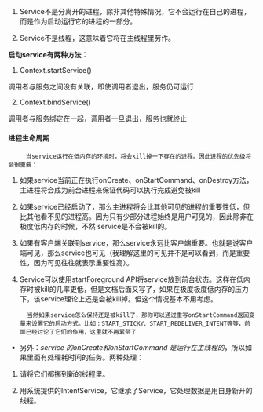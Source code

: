 1. Service不是分离开的进程，除非其他特殊情况，它不会运行在自己的进程，而是作为启动运行它的进程的一部分。

2. Service不是线程，这意味着它将在主线程里劳作。

**启动service有两种方法：**

1. Context.startService()

调用者与服务之间没有关联，即使调用者退出，服务仍可运行

2. Context.bindService()

调用者与服务绑定在一起，调用者一旦退出，服务也就终止



#### 进程生命周期

         当service运行在低内存的环境时，将会kill掉一下存在的进程。因此进程的优先级将会很重要：

1. 如果service当前正在执行onCreate、onStartCommand、onDestroy方法，主进程将会成为前台进程来保证代码可以执行完成避免被kill

2. 如果service已经启动了，那么主进程将会比其他可见的进程的重要性低，但比其他看不见的进程高。因为只有少部分进程始终是用户可见的，因此除非在极度低内存的时候，不然 service是不会被kill的。

3. 如果有客户端关联到service，那么service永远比客户端重要。也就是说客户端可见，那么service也可见（我理解这里的可见并不是可以看到，而是重要性，因为可见往往就表示重要性高）。

4. Service可以使用startForeground API将service放到前台状态。这样在低内存时被kill的几率更低，但是文档后面又写了，如果在极度极度低内存的压力下，该service理论上还是会被kill掉。但这个情况基本不用考虑。

         当然如果service怎么保持还是被kill了，那你可以通过重写onStartCommand返回变量来设置它的启动方式。比如：START_STICKY、START_REDELIVER_INTENT等等，前面已经讨论了它们的作用，这里就不再累赘了

* 另外：*service 的onCreate和onStartCommand 是运行在主线程的*，所以如果里面有处理耗时间的任务。两种处理：

1. 请将它们都挪到新的线程里。

2. 用系统提供的IntentService，它继承了Service，它处理数据是用自身新开的线程。

